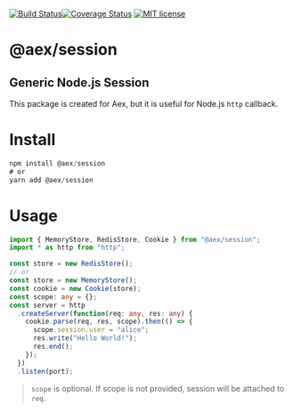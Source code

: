 [![Build Status](https://travis-ci.com/aex-ts-node/session.svg?branch=master)](https://travis-ci.com/aex-ts-node/session)[![Coverage Status](https://coveralls.io/repos/github/aex-ts-node/session/badge.svg?branch=master)](https://coveralls.io/github/aex-ts-node/session?branch=master)
[![MIT license](http://img.shields.io/badge/license-MIT-brightgreen.svg)](http://opensource.org/licenses/MIT)

# @aex/session

## Generic Node.js Session

This package is created for Aex, but it is useful for Node.js `http` callback.

# Install

```ts
npm install @aex/session
# or
yarn add @aex/session
```

# Usage

```ts
import { MemoryStore, RedisStore, Cookie } from "@aex/session";
import * as http from "http";

const store = new RedisStore();
// or
const store = new MemoryStore();
const cookie = new Cookie(store);
const scope: any = {};
const server = http
  .createServer(function(req: any, res: any) {
    cookie.parse(req, res, scope).then(() => {
      scope.session.user = "alice";
      res.write("Hello World!");
      res.end();
    });
  })
  .listen(port);
```

> `scope` is optional. If scope is not provided, session will be attached to `req`.
